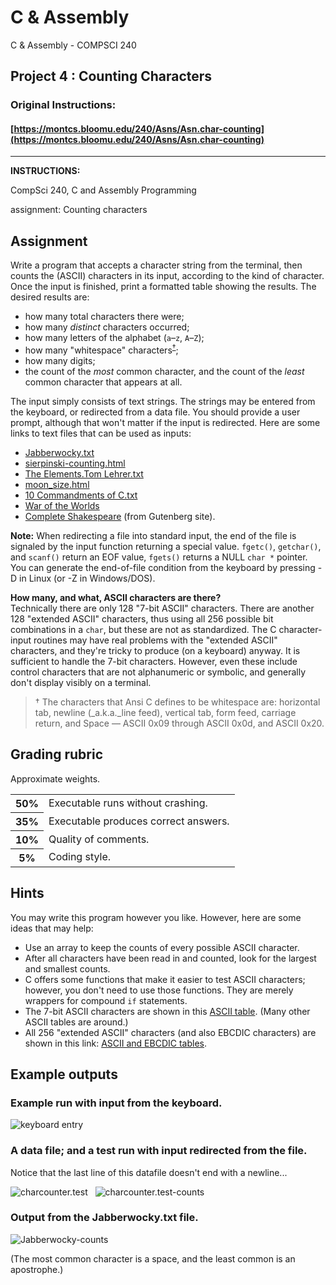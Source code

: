 # C & Assembly
C & Assembly - COMPSCI 240
## Project 4 : Counting Characters
### Original Instructions:
#### [https://montcs.bloomu.edu/240/Asns/Asn.char-counting](https://montcs.bloomu.edu/240/Asns/Asn.char-counting)
--------------------
**INSTRUCTIONS:**

CompSci 240, C and Assembly Programming

assignment: Counting characters

## Assignment

Write a program that accepts a character string from the terminal, then counts the (ASCII) characters in its input, according to the kind of character. Once the input is finished, print a formatted table showing the results. The desired results are:

*   how many total characters there were;
*   how many _distinct_ characters occurred;
*   how many letters of the alphabet (`a`–`z`, `A`–`Z`);
*   how many "whitespace" characters<sup>[<span class="note">†</span>](#whitespace)</sup>;
*   how many digits;
*   the count of the _most_ common character, and the count of the _least_ common character that appears at all.

The input simply consists of text strings. The strings may be entered from the keyboard, or redirected from a data file. You should provide a user prompt, although that won't matter if the input is redirected. Here are some links to text files that can be used as inputs:

*   [Jabberwocky.txt](/Readings/Jabberwocky.txt)
*   [sierpinski-counting.html](/Readings/sierpinski-counting.html)
*   [The Elements.Tom Lehrer.txt](/Readings/The%20Elements.Tom%20Lehrer.txt)
*   [moon_size.html](/Readings/moon_size.html)
*   [10 Commandments of C.txt](/Readings/10%20Commandments%20of%20C.txt)
*   [War of the Worlds](/Readings/WarOfTheWorlds.txt)
*   [Complete Shakespeare](http://www.gutenberg.org/ebooks/100.txt.utf-8) (from Gutenberg site).

**Note:** When redirecting a file into standard input, the end of the file is signaled by the input function returning a special value. `fgetc()`, `getchar()`, and `scanf()` return an EOF value, `fgets()` returns a NULL `char *` pointer. You can generate the end-of-file condition from the keyboard by pressing <CTRL>-D in Linux (or <CTRL>-Z in Windows/DOS).

**How many, and what, ASCII characters are there?**  
Technically there are only 128 "7-bit ASCII" characters. There are another 128 "extended ASCII" characters, thus using all 256 possible bit combinations in a `char`, but these are not as standardized. The C character-input routines may have real problems with the "extended ASCII" characters, and they're tricky to produce (on a keyboard) anyway. It is sufficient to handle the 7-bit characters. However, even these include control characters that are not alphanumeric or symbolic, and generally don't display visibly on a terminal.

> <span class="note">†</span> The characters that Ansi C defines to be whitespace are: horizontal tab, newline (_a.k.a._line feed), vertical tab, form feed, carriage return, and Space — ASCII 0x09 through ASCII 0x0d, and ASCII 0x20.

## Grading rubric

Approximate weights.

<table id="grading">

<tbody>

<tr>

<th>50%</th>

<td>Executable runs without crashing.</td>

</tr>

<tr>

<th>35%</th>

<td>Executable produces correct answers.</td>

</tr>

<tr>

<th>10%</th>

<td>Quality of comments.</td>

</tr>

<tr>

<th>5%</th>

<td>Coding style.</td>

</tr>

</tbody>

</table>

## Hints

You may write this program however you like. However, here are some ideas that may help:

*   Use an array to keep the counts of every possible ASCII character.
*   After all characters have been read in and counted, look for the largest and smallest counts.
*   C offers some functions that make it easier to test ASCII characters; however, you don't need to use those functions. They are merely wrappers for compound `if` statements.
*   The 7-bit ASCII characters are shown in this [ASCII table](/Information/Encodings/ascii-7.html). (Many other ASCII tables are around.)
*   All 256 "extended ASCII" characters (and also EBCDIC characters) are shown in this link: [ASCII and EBCDIC tables](/Information/Encodings/ASCII-EBCDIC.html).

## Example outputs

### Example run with input from the keyboard.

![keyboard entry](/240/Asns/Asn.char-counting/keyboard-entry.png)

### A data file; and a test run with input redirected from the file.

Notice that the last line of this datafile doesn't end with a newline...

![charcounter.test](/240/Asns/Asn.char-counting/charcounter.test.png)   ![charcounter.test-counts](/240/Asns/Asn.char-counting/charcounter.test-counts.png)

### Output from the Jabberwocky.txt file.

![Jabberwocky-counts](/240/Asns/Asn.char-counting/Jabberwocky-counts.png)

(The most common character is a space, and the least common is an apostrophe.)
